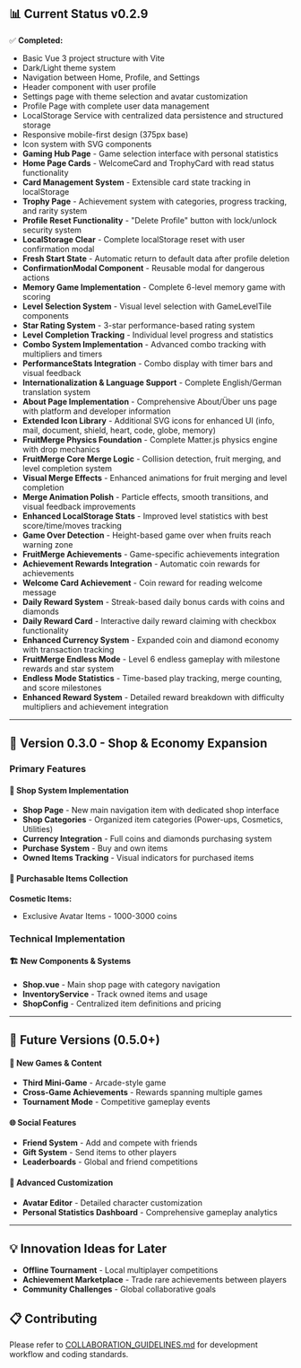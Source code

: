 ## 📊 Current Status v0.2.9

✅ **Completed:**
- Basic Vue 3 project structure with Vite
- Dark/Light theme system
- Navigation between Home, Profile, and Settings
- Header component with user profile
- Settings page with theme selection and avatar customization
- Profile Page with complete user data management
- LocalStorage Service with centralized data persistence and structured storage
- Responsive mobile-first design (375px base)
- Icon system with SVG components
- **Gaming Hub Page** - Game selection interface with personal statistics
- **Home Page Cards** - WelcomeCard and TrophyCard with read status functionality
- **Card Management System** - Extensible card state tracking in localStorage
- **Trophy Page** - Achievement system with categories, progress tracking, and rarity system
- **Profile Reset Functionality** - "Delete Profile" button with lock/unlock security system
- **LocalStorage Clear** - Complete localStorage reset with user confirmation modal
- **Fresh Start State** - Automatic return to default data after profile deletion
- **ConfirmationModal Component** - Reusable modal for dangerous actions
- **Memory Game Implementation** - Complete 6-level memory game with scoring
- **Level Selection System** - Visual level selection with GameLevelTile components
- **Star Rating System** - 3-star performance-based rating system
- **Level Completion Tracking** - Individual level progress and statistics
- **Combo System Implementation** - Advanced combo tracking with multipliers and timers
- **PerformanceStats Integration** - Combo display with timer bars and visual feedback
- **Internationalization & Language Support** - Complete English/German translation system
- **About Page Implementation** - Comprehensive About/Über uns page with platform and developer information
- **Extended Icon Library** - Additional SVG icons for enhanced UI (info, mail, document, shield, heart, code, globe, memory)
- **FruitMerge Physics Foundation** - Complete Matter.js physics engine with drop mechanics
- **FruitMerge Core Merge Logic** - Collision detection, fruit merging, and level completion system
- **Visual Merge Effects** - Enhanced animations for fruit merging and level completion
- **Merge Animation Polish** - Particle effects, smooth transitions, and visual feedback improvements
- **Enhanced LocalStorage Stats** - Improved level statistics with best score/time/moves tracking
- **Game Over Detection** - Height-based game over when fruits reach warning zone
- **FruitMerge Achievements** - Game-specific achievements integration
- **Achievement Rewards Integration** - Automatic coin rewards for achievements
- **Welcome Card Achievement** - Coin reward for reading welcome message
- **Daily Reward System** - Streak-based daily bonus cards with coins and diamonds
- **Daily Reward Card** - Interactive daily reward claiming with checkbox functionality
- **Enhanced Currency System** - Expanded coin and diamond economy with transaction tracking
- **FruitMerge Endless Mode** - Level 6 endless gameplay with milestone rewards and star system
- **Endless Mode Statistics** - Time-based play tracking, merge counting, and score milestones
- **Enhanced Reward System** - Detailed reward breakdown with difficulty multipliers and achievement integration

---

## 🚀 Version 0.3.0 - Shop & Economy Expansion

### Primary Features

#### 🛒 Shop System Implementation
- **Shop Page** - New main navigation item with dedicated shop interface
- **Shop Categories** - Organized item categories (Power-ups, Cosmetics, Utilities)
- **Currency Integration** - Full coins and diamonds purchasing system
- **Purchase System** - Buy and own items
- **Owned Items Tracking** - Visual indicators for purchased items

#### 💎 Purchasable Items Collection
**Cosmetic Items:**
- Exclusive Avatar Items - 1000-3000 coins

### Technical Implementation

#### 🏗️ New Components & Systems
- **Shop.vue** - Main shop page with category navigation
- **InventoryService** - Track owned items and usage
- **ShopConfig** - Centralized item definitions and pricing

---

## 🚀 Future Versions (0.5.0+)

#### 🎲 New Games & Content
- **Third Mini-Game** - Arcade-style game
- **Cross-Game Achievements** - Rewards spanning multiple games
- **Tournament Mode** - Competitive gameplay events

#### 🌐 Social Features
- **Friend System** - Add and compete with friends
- **Gift System** - Send items to other players
- **Leaderboards** - Global and friend competitions

#### 🎨 Advanced Customization
- **Avatar Editor** - Detailed character customization
- **Personal Statistics Dashboard** - Comprehensive gameplay analytics

---

## 💡 Innovation Ideas for Later

- **Offline Tournament** - Local multiplayer competitions
- **Achievement Marketplace** - Trade rare achievements between players
- **Community Challenges** - Global collaborative goals

## 📋 Contributing

Please refer to [COLLABORATION_GUIDELINES.md](./COLLABORATION_GUIDELINES.md) for development workflow and coding standards.
